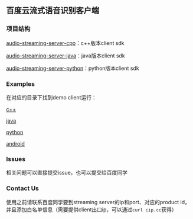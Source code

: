 ## 百度云流式语音识别客户端

### 项目结构
[audio-streaming-server-cpp](https://github.com/baidubce/pie/tree/master/audio-streaming-client-cpp)：c++版本client sdk

[audio-streaming-server-java](https://github.com/baidubce/pie/tree/master/audio-streaming-client-java)：java版本client sdk

[audio-streaming-server-python](https://github.com/baidubce/pie/tree/master/audio-streaming-client-python)：python版本client sdk

### Examples
在对应的目录下找到demo client运行：

[c++](https://github.com/baidubce/pie/blob/master/audio-streaming-client-cpp/samples)

[java](https://github.com/baidubce/pie/blob/master/audio-streaming-client-java/src/main/java/com/baidu/acu/pie/demo)

[python](https://github.com/baidubce/pie/blob/master/audio-streaming-client-python)

[android]()

### Issues
相关问题可以直接提交issue，也可以提交给百度同学

### Contact Us
使用之前请联系百度同学要到streaming server的ip和port、对应的product id，并且添加白名单信息（需要提供client出口ip，可以通过`curl cip.cc`获得）